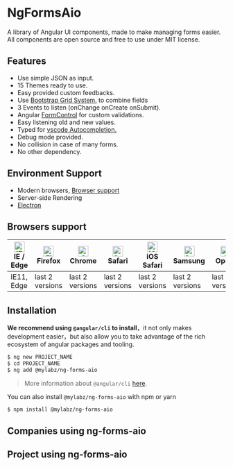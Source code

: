 # NgFormsAio

A library of Angular UI components, made to make managing forms easier.
All components are open source and free to use under MIT license.

## Features

- Use simple JSON as input.
- 15 Themes ready to use.
- Easy provided custom feedbacks.
- Use <a  href='https://getbootstrap.com/docs/4.0/layout/grid/'>Bootstrap Grid System.</a> to combine fields
- 3 Events to listen (onChange onCreate onSubmit).
- Angular <a href='https://getbootstrap.com/docs/4.0/layout/grid/'>FormControl</a> for custom validations.
- Easy listening old and new values.
- Typed for <a  href='https://code.visualstudio.com/docs/editor/intellisense'>vscode Autocompletion.</a>
- Debug mode provided.
- No collision in case of many forms.
- No other dependency.

## Environment Support

- Modern browsers, [Browser support](https://angular.io/guide/browser-support)
- Server-side Rendering
- [Electron](https://electron.atom.io/)

## Browsers support

| [<img src="https://raw.githubusercontent.com/alrra/browser-logos/master/src/edge/edge_48x48.png" alt="IE / Edge" width="24px" height="24px" />](http://godban.github.io/browsers-support-badges/)<br/>IE / Edge | [<img src="https://raw.githubusercontent.com/alrra/browser-logos/master/src/firefox/firefox_48x48.png" alt="Firefox" width="24px" height="24px" />](http://godban.github.io/browsers-support-badges/)<br/>Firefox | [<img src="https://raw.githubusercontent.com/alrra/browser-logos/master/src/chrome/chrome_48x48.png" alt="Chrome" width="24px" height="24px" />](http://godban.github.io/browsers-support-badges/)<br/>Chrome | [<img src="https://raw.githubusercontent.com/alrra/browser-logos/master/src/safari/safari_48x48.png" alt="Safari" width="24px" height="24px" />](http://godban.github.io/browsers-support-badges/)<br/>Safari | [<img src="https://raw.githubusercontent.com/alrra/browser-logos/master/src/safari-ios/safari-ios_48x48.png" alt="iOS Safari" width="24px" height="24px" />](http://godban.github.io/browsers-support-badges/)<br/>iOS Safari | [<img src="https://raw.githubusercontent.com/alrra/browser-logos/master/src/samsung-internet/samsung-internet_48x48.png" alt="Samsung" width="24px" height="24px" />](http://godban.github.io/browsers-support-badges/)<br/>Samsung | [<img src="https://raw.githubusercontent.com/alrra/browser-logos/master/src/opera/opera_48x48.png" alt="Opera" width="24px" height="24px" />](http://godban.github.io/browsers-support-badges/)<br/>Opera |
| --------- | --------- | --------- | --------- | --------- | --------- | --------- |
| IE11, Edge| last 2 versions| last 2 versions| last 2 versions| last 2 versions| last 2 versions| last 2 versions


## Installation

**We recommend using `@angular/cli` to install**，it not only makes development easier，but also allow you to take advantage of the rich ecosystem of angular packages and tooling.

```bash
$ ng new PROJECT_NAME
$ cd PROJECT_NAME
$ ng add @mylabz/ng-forms-aio
```

> More information about `@angular/cli` [here](https://github.com/angular/angular-cli).

You can also install `@mylabz/ng-forms-aio` with npm or yarn

```bash
$ npm install @mylabz/ng-forms-aio
```

## Companies using ng-forms-aio

## Project using ng-forms-aio
